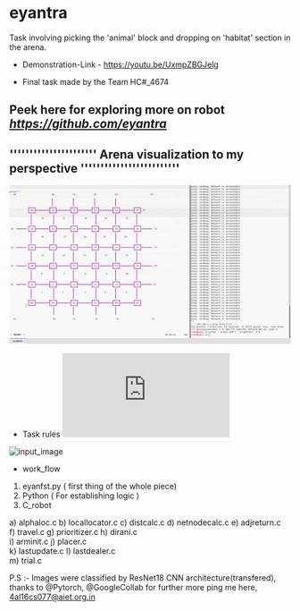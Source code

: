 # eyantra
 Task involving picking the 'animal' block and dropping on 'habitat' section in the arena.

* Demonstration-Link - https://youtu.be/UxmpZBGJelg 

* Final task made by the Team HC#\_4674  

<b> Peek here for exploring more on robot <i> https://github.com/eyantra </i> </b>
---------------------------------------------------------------------------------------
''''''''''''''''''''''  Arena visualization to my perspective '''''''''''''''''''''''''
---------------------------------------------------------------------------------------

![Arena_image](https://github.com/ravish0007/eyantra/blob/master/arena_vis.png )

* Task rules
![Task_PDF](https://github.com/ravish0007/eyantra/blob/master/rulebook_hc.pdf)


![input_image](https://github.com/ravish0007/eyantra/blob/master/input.png )

* work_flow
1) eyanfst.py ( first thing of the whole piece)
2) Python ( For establishing logic )
3) C_robot

a) alphaloc.c 
b) locallocator.c 
c) distcalc.c 
d) netnodecalc.c 
e) adjreturn.c  
f) travel.c
g) prioritizer.c
h) dirani.c               
i) arminit.c
j) placer.c  
k) lastupdate.c 
l) lastdealer.c     
m) trial.c

P.S :- Images were classified by ResNet18 CNN architecture(transfered), thanks to @Pytorch, @GoogleCollab
for further more ping me here, <email> 4al16cs077@aiet.org.in</email>
